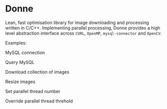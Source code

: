 # Donne
Lean, fast optimisation library for image downloading and processing written in C/C++. Implementing parallel processing, Donne provides a high level abstraction interface across `CURL`, `OpenMP`, `mysql-connector` and `OpenCV`.


Examples:

MySQL connection


Query MySQL


Download collection of images


Resize images



Set parallel thread number



Override parallel thread threhold



